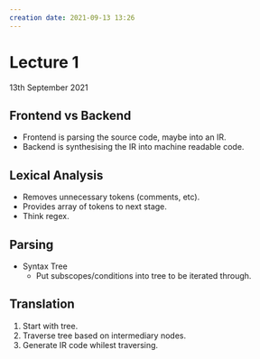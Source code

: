 ```yaml
---
creation date: 2021-09-13 13:26
---
```

#  Lecture 1
13th September 2021

## Frontend vs Backend
- Frontend is parsing the source code, maybe into an IR.
- Backend is synthesising the IR into machine readable code.

## Lexical Analysis
- Removes unnecessary tokens (comments, etc).
- Provides array of tokens to next stage.
- Think regex.

## Parsing
- Syntax Tree
	- Put subscopes/conditions into tree to be iterated through.
	
## Translation
1. Start with tree.
2. Traverse tree based on intermediary nodes.
3. Generate IR code whilest traversing.